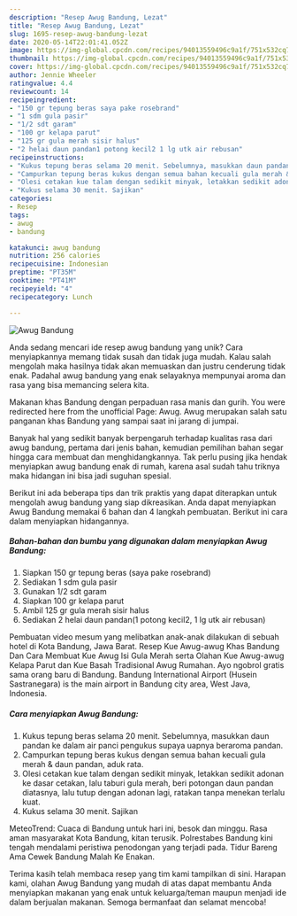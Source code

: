 ```yaml
---
description: "Resep Awug Bandung, Lezat"
title: "Resep Awug Bandung, Lezat"
slug: 1695-resep-awug-bandung-lezat
date: 2020-05-14T22:01:41.052Z
image: https://img-global.cpcdn.com/recipes/94013559496c9a1f/751x532cq70/awug-bandung-foto-resep-utama.jpg
thumbnail: https://img-global.cpcdn.com/recipes/94013559496c9a1f/751x532cq70/awug-bandung-foto-resep-utama.jpg
cover: https://img-global.cpcdn.com/recipes/94013559496c9a1f/751x532cq70/awug-bandung-foto-resep-utama.jpg
author: Jennie Wheeler
ratingvalue: 4.4
reviewcount: 14
recipeingredient:
- "150 gr tepung beras saya pake rosebrand"
- "1 sdm gula pasir"
- "1/2 sdt garam"
- "100 gr kelapa parut"
- "125 gr gula merah sisir halus"
- "2 helai daun pandan1 potong kecil2 1 lg utk air rebusan"
recipeinstructions:
- "Kukus tepung beras selama 20 menit. Sebelumnya, masukkan daun pandan ke dalam air panci pengukus supaya uapnya beraroma pandan."
- "Campurkan tepung beras kukus dengan semua bahan kecuali gula merah &amp; daun pandan, aduk rata."
- "Olesi cetakan kue talam dengan sedikit minyak, letakkan sedikit adonan ke dasar cetakan, lalu taburi gula merah, beri potongan daun pandan diatasnya, lalu tutup dengan adonan lagi, ratakan tanpa menekan terlalu kuat."
- "Kukus selama 30 menit. Sajikan"
categories:
- Resep
tags:
- awug
- bandung

katakunci: awug bandung 
nutrition: 256 calories
recipecuisine: Indonesian
preptime: "PT35M"
cooktime: "PT41M"
recipeyield: "4"
recipecategory: Lunch

---
```



![Awug Bandung](https://img-global.cpcdn.com/recipes/94013559496c9a1f/751x532cq70/awug-bandung-foto-resep-utama.jpg)

Anda sedang mencari ide resep awug bandung yang unik? Cara menyiapkannya memang tidak susah dan tidak juga mudah. Kalau salah mengolah maka hasilnya tidak akan memuaskan dan justru cenderung tidak enak. Padahal awug bandung yang enak selayaknya mempunyai aroma dan rasa yang bisa memancing selera kita.

Makanan khas Bandung dengan perpaduan rasa manis dan gurih. You were redirected here from the unofficial Page: Awug. Awug merupakan salah satu panganan khas Bandung yang sampai saat ini jarang di jumpai.

Banyak hal yang sedikit banyak berpengaruh terhadap kualitas rasa dari awug bandung, pertama dari jenis bahan, kemudian pemilihan bahan segar hingga cara membuat dan menghidangkannya. Tak perlu pusing jika hendak menyiapkan awug bandung enak di rumah, karena asal sudah tahu triknya maka hidangan ini bisa jadi suguhan spesial.


Berikut ini ada beberapa tips dan trik praktis yang dapat diterapkan untuk mengolah awug bandung yang siap dikreasikan. Anda dapat menyiapkan Awug Bandung memakai 6 bahan dan 4 langkah pembuatan. Berikut ini cara dalam menyiapkan hidangannya.

<!--inarticleads1-->

##### Bahan-bahan dan bumbu yang digunakan dalam menyiapkan Awug Bandung:

1. Siapkan 150 gr tepung beras (saya pake rosebrand)
1. Sediakan 1 sdm gula pasir
1. Gunakan 1/2 sdt garam
1. Siapkan 100 gr kelapa parut
1. Ambil 125 gr gula merah sisir halus
1. Sediakan 2 helai daun pandan(1 potong kecil2, 1 lg utk air rebusan)


Pembuatan video mesum yang melibatkan anak-anak dilakukan di sebuah hotel di Kota Bandung, Jawa Barat. Resep Kue Awug-awug Khas Bandung Dan Cara Membuat Kue Awug Isi Gula Merah serta Olahan Kue Awug-awug Kelapa Parut dan Kue Basah Tradisional Awug Rumahan. Ayo ngobrol gratis sama orang baru di Bandung. Bandung International Airport (Husein Sastranegara) is the main airport in Bandung city area, West Java, Indonesia. 

<!--inarticleads2-->

##### Cara menyiapkan Awug Bandung:

1. Kukus tepung beras selama 20 menit. Sebelumnya, masukkan daun pandan ke dalam air panci pengukus supaya uapnya beraroma pandan.
1. Campurkan tepung beras kukus dengan semua bahan kecuali gula merah &amp; daun pandan, aduk rata.
1. Olesi cetakan kue talam dengan sedikit minyak, letakkan sedikit adonan ke dasar cetakan, lalu taburi gula merah, beri potongan daun pandan diatasnya, lalu tutup dengan adonan lagi, ratakan tanpa menekan terlalu kuat.
1. Kukus selama 30 menit. Sajikan


MeteoTrend: Cuaca di Bandung untuk hari ini, besok dan minggu. Rasa aman masyarakat Kota Bandung, kitan terusik. Polrestabes Bandung kini tengah mendalami peristiwa penodongan yang terjadi pada. Tidur Bareng Ama Cewek Bandung Malah Ke Enakan. 

Terima kasih telah membaca resep yang tim kami tampilkan di sini. Harapan kami, olahan Awug Bandung yang mudah di atas dapat membantu Anda menyiapkan makanan yang enak untuk keluarga/teman maupun menjadi ide dalam berjualan makanan. Semoga bermanfaat dan selamat mencoba!
